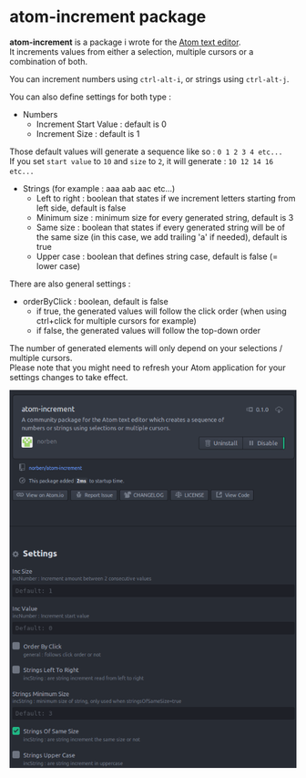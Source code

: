 # atom-increment package

**atom-increment** is a package i wrote for the [Atom text editor](https://atom.io/).  
It increments values from either a selection, multiple cursors or a combination of both.

You can increment numbers using `ctrl-alt-i`, or strings using `ctrl-alt-j`.

You can also define settings for both type :

* Numbers
  * Increment Start Value : default is 0
  * Increment Size : default is 1

Those default values will generate a sequence like so : `0 1 2 3 4 etc...`  
If you set `start value` to `10` and `size` to `2`, it will generate : `10 12 14 16 etc...`

* Strings (for example : aaa aab aac etc...)
  * Left to right : boolean that states if we increment letters starting from left side, default is false
  * Minimum size : minimum size for every generated string, default is 3
  * Same size : boolean that states if every generated string will be of the same size (in this case, we add trailing 'a' if needed), default is true
  * Upper case : boolean that defines string case, default is false (= lower case)

There are also general settings :

* orderByClick : boolean, default is false
  * if true, the generated values will follow the click order (when using ctrl+click for multiple cursors for example)  
  * if false, the generated values will follow the top-down order

The number of generated elements will only depend on your selections / multiple cursors.  
Please note that you might need to refresh your Atom application for your settings changes to take effect.

![A screenshot of settings](https://raw.githubusercontent.com/norben/atom-increment/4465dd98e554ae09fee57719300757bc8bb8976d/images/settings.png)

